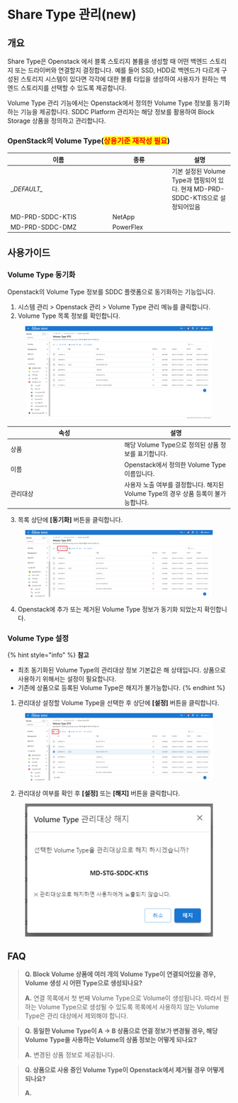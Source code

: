 # Share Type 관리(new)

## 개요

Share Type은 Openstack 에서 블록 스토리지 볼륨을 생성할 때 어떤 백엔드 스토리지 또는 드라이버와 연결할지 결정합니다. 예를 들어 SSD, HDD로 백엔드가 다르게 구성된 스토리지 시스템이 있다면 각각에 대한 볼륨 타입을 생성하여 사용자가 원하는 백엔드 스토리지를 선택할 수 있도록 제공합니다.

Volume Type 관리 기능에서는 Openstack에서 정의한 Volume Type 정보를 동기화하는 기능을 제공합니다. SDDC Platform 관리자는 해당 정보를 활용하여 Block Storage 상품을 정의하고 관리합니다.



### OpenStack의 Volume Type(<mark style="color:red;">상용기준 재작성 필요</mark>)

<table><thead><tr><th width="216.12538651196826">이름</th><th width="120">종류</th><th>설명</th></tr></thead><tbody><tr><td>_<em>DEFAULT_</em></td><td></td><td>기본 설정된 Volume Type과 맵핑되어 있다. 현재 MD-PRD-SDDC-KTIS으로 설정되어있음</td></tr><tr><td>MD-PRD-SDDC-KTIS</td><td>NetApp</td><td></td></tr><tr><td>MD-PRD-SDDC-DMZ</td><td>PowerFlex</td><td></td></tr></tbody></table>



## 사용가이드

### Volume Type 동기화

Openstack의 Volume Type 정보를 SDDC 플랫폼으로 동기화하는 기능입니다.

1. 시스템 관리 > Openstack 관리 > Volume Type 관리 메뉴를 클릭합니다.
2. Volume Type 목록 정보를 확인합니다.

<figure><img src="../../.gitbook/assets/image (741).png" alt=""><figcaption></figcaption></figure>

<table><thead><tr><th width="243">속성</th><th>설명</th></tr></thead><tbody><tr><td>상품</td><td>해당 Volume Type으로 정의된 상품 정보를 표기합니다.</td></tr><tr><td>이름</td><td>Openstack에서 정의한 Volume Type 이름입니다.</td></tr><tr><td>관리대상</td><td>사용자 노출 여부를 결정합니다. 해지된 Volume Type의 경우 상품 등록이 불가능합니다.</td></tr></tbody></table>

3. 목록 상단에 **\[동기화]** 버튼을 클릭합니다.

<figure><img src="../../.gitbook/assets/image (740).png" alt=""><figcaption></figcaption></figure>

4. Openstack에 추가 또는 제거된 Volume Type 정보가 동기화 되었는지 확인합니다.



### Volume Type 설정

{% hint style="info" %}
**참고**

* 최초 동기화된 Volume Type의 관리대상 정보 기본값은 해 상태입니다. 상품으로 사용하기 위해서는 설정이 필요합니다.
* 기존에 상품으로 등록된 Volume Type은 해지가 불가능합니다.
{% endhint %}

1. 관리대상 설정할 Volume Type을 선택한 후 상단에 **\[설정]** 버튼을 클릭합니다.

<figure><img src="../../.gitbook/assets/image (743).png" alt=""><figcaption></figcaption></figure>

2. 관리대상 여부를 확인 후 **\[설정]** 또는 **\[해지]** 버튼을 클릭합니다.

<figure><img src="../../.gitbook/assets/image (742).png" alt=""><figcaption></figcaption></figure>

## FAQ

> **Q. Block Volume 상품에 여러 개의 Volume Type이 연결되어있을 경우, Volume 생성 시 어떤 Type으로 생성되나요?**
>
> **A.** 연결 목록에서 첫 번째 Volume Type으로 Volume이 생성됩니다. 따라서 원하는 Volume Type으로 생성될 수 있도록 목록에서 사용하지 않는 Volume Type은 관리 대상에서 제외해야 합니다.

> **Q. 동일한 Volume Type이 A -> B 상품으로 연결 정보가 변경될 경우, 해당 Volume Type을 사용하는 Volume의 상품 정보는 어떻게 되나요?**
>
> **A.** 변경된 상품 정보로 제공됩니다.

> **Q. 상품으로 사용 중인 Volume Type이 Openstack에서 제거될 경우 어떻게 되나요?**
>
> **A.**&#x20;

